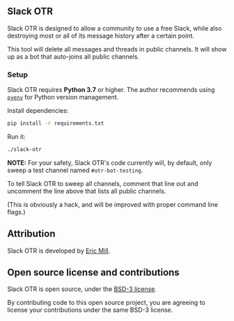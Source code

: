 ## Slack OTR

Slack OTR is designed to allow a community to use a free Slack, while also destroying most or all of its message history after a certain point.

This tool will delete all messages and threads in public channels. It will show up as a bot that auto-joins all public channels.

### Setup

Slack OTR requires **Python 3.7** or higher. The author recommends using [`pyenv`](https://github.com/pyenv/pyenv) for Python version management.

Install dependencies:

```bash
pip install -r requirements.txt
```

Run it:

```bash
./slack-otr
```

**NOTE:** For your safety, Slack OTR's code currently will, by default, only sweep a test channel named `#otr-bot-testing`.

To tell Slack OTR to sweep all channels, comment that line out and uncomment the line above that lists all public channels.

(This is obviously a hack, and will be improved with proper command line flags.)

## Attribution

Slack OTR is developed by [Eric Mill](https://twitter.com/konklone).

## Open source license and contributions

Slack OTR is open source, under the [BSD-3 license](LICENSE).

By contributing code to this open source project, you are agreeing to license your contributions under the same BSD-3 license.
